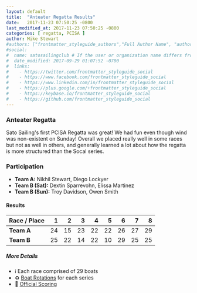 ```yaml
---
layout: default
title:  "Anteater Regatta Results"
date:   2017-11-23 07:50:25 -0800
last_modified_at: 2017-11-23 07:50:25 -0800
categories: [ regatta, PCISA ]
author: Mike Stewart
#authors: ["frontmatter_styleguide_authors","Full Author Name", "author_name"]
#social:
#  name: satosailingclub # If the user or organization name differs from the site's name
#  date_modified: 2017-09-29 01:07:52 -0700
#  links:
#    - https://twitter.com/frontmatter_styleguide_social
#    - https://www.facebook.com/frontmatter_styleguide_social
#    - https://www.linkedin.com/in/frontmatter_styleguide_social
#    - https://plus.google.com/+frontmatter_styleguide_social
#    - https://keybase.io/frontmatter_styleguide_social
#    - https://github.com/frontmatter_styleguide_social
---
```


### Anteater Regatta

Sato Sailing's first PCISA Regatta was great!  We had fun even though wind was non-existent on Sunday!  Overall we placed really well in some races but not as well in others, and generally learned a lot about how the regatta is more structured than the Socal series.


### Participation

- **Team A:**  Nikhil Stewart, Diego Lockyer
- **Team B (Sat):**  Dextin Sparrevohn, Elissa Martinez
- **Team B (Sun):**  Troy Davidson, Owen Smith 



#### Results

| Race / Place |   1  |   2  |   3  |   4  |   5  |   6  |   7  |   8  |
| ------------ | ---: | ---: | ---: | ---: | ---: | ---: | ---: | ---: |
| **Team A**   |  24  |  15  |   23 |   22 |   22 |   26 |   27 |   29 |
| **Team B**   |  25  |  22  |   14 |   22 |   10 |   29 |   25 |   25 |


##### More Details

-   :information_source: Each race comprised of 29 boats
-   :recycle: [Boat Rotations](http://scores.hssailing.org/f17/anteater-silver/rotations/) for each series
-   :checkered_flag: [Official Scoring](http://scores.hssailing.org/f17/anteater-silver/) 
